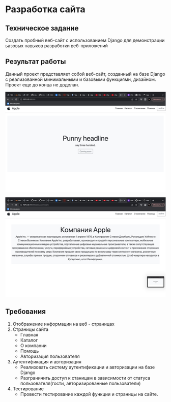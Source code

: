 # Разработка сайта

## Техническое задание

Создать пробный веб-сайт с использованием Django для демонстрации ьазовых навыков разработки веб-приложений

## Результат работы

Данный проект представляет собой веб-сайт, созданный на базе Django с реализованной минимальными и базовыми функциями, дизайном. Проект еще до конца не доделан.

![home_page](./public/home_page.jpg)

![about_company](./public/about_company.jpg)

## Требования

1. Отображение информации на веб - страницах
2. Страницы сайта
   - Главная
   - Каталог
   - О компании
   - Помощь
   - Авторизация пользователя
3. Аутентификация и авторизация
   - Реализовать систему аутентификации и авторизации на базе Django
   - Разграничить доступ к станицам в зависимости от статуса пользователя(гости, авторизированные пользователи)
4. Тестирование
   - Провести тестирование каждой функции и страницы на сайте.